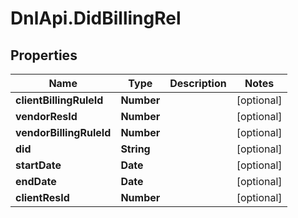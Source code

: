 # DnlApi.DidBillingRel

## Properties
Name | Type | Description | Notes
------------ | ------------- | ------------- | -------------
**clientBillingRuleId** | **Number** |  | [optional] 
**vendorResId** | **Number** |  | [optional] 
**vendorBillingRuleId** | **Number** |  | [optional] 
**did** | **String** |  | [optional] 
**startDate** | **Date** |  | [optional] 
**endDate** | **Date** |  | [optional] 
**clientResId** | **Number** |  | [optional] 


